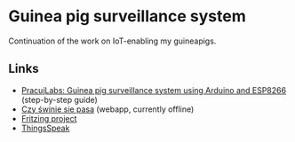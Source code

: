 # Guinea pig surveillance system

Continuation of the work on IoT-enabling my guineapigs.

## Links
* [PracujLabs: Guinea pig surveillance system using Arduino and ESP8266](http://pracujlabs.io/2015/12/31/pig-surveilance.html) (step-by-step guide)
* [Czy świnie sie pasa](http://nadyja.webd.pl/czy-swinie-sie-pasa/#/) (webapp, currently offline)
* [Fritzing project](http://fritzing.org/projects/guinea-pig-monitor)
* [ThingsSpeak](https://thingspeak.com/channels/69167)


